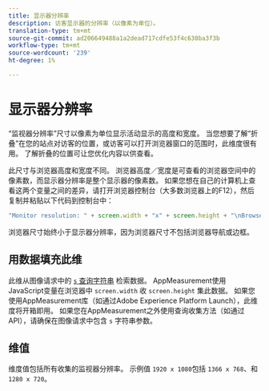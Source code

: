 ```yaml
---
title: 显示器分辨率
description: 访客显示器的分辨率（以像素为单位）。
translation-type: tm+mt
source-git-commit: ad206649488a1a2dead717cdfe53f4c630ba3f3b
workflow-type: tm+mt
source-wordcount: '239'
ht-degree: 1%

---
```



# 显示器分辨率

“监视器分辨率”尺寸以像素为单位显示活动显示的高度和宽度。 当您想要了解“折叠”在您的站点对访客的位置，或访客可以打开浏览器窗口的范围时，此维度很有用。 了解折叠的位置可让您优化内容以供查看。

此尺寸与浏览器高度和宽度不同。 浏览器高度／宽度是可查看的浏览器空间中的像素数，而显示器分辨率是整个显示器的像素数。 如果您想在自己的计算机上查看这两个变量之间的差异，请打开浏览器控制台（大多数浏览器上的F12），然后复制并粘贴以下代码到控制台中：

```js
"Monitor resolution: " + screen.width + "x" + screen.height + "\nBrowser resolution: " + window.innerWidth + "x" + window.innerHeight;
```

浏览器尺寸始终小于显示器分辨率，因为浏览器尺寸不包括浏览器导航或边框。

## 用数据填充此维

此维从图像请求中的 [`s` 查询字符串](/help/implement/validate/query-parameters.md) 检索数据。 AppMeasurement使用JavaScript变量在浏览器中 `screen.width` 收 `screen.height` 集此数据。 如果您使用AppMeasurement库（如通过Adobe Experience Platform Launch），此维度将开箱即用。 如果您在AppMeasurement之外使用查询收集方法（如通过API），请确保在图像请求中包含 `s` 字符串参数。

## 维值

维度值包括所有收集的监视器分辨率。 示例值 `1920 x 1080`包括 `1366 x 768`、和 `1280 x 720`。
